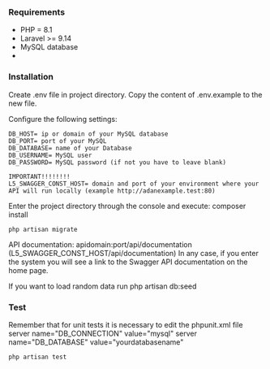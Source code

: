 ### Requirements
- PHP = 8.1
- Laravel >= 9.14
- MySQL database
- 
### Installation
Create .env file in project directory.
Copy the content of .env.example to the new file.

Configure the following settings:

    DB_HOST= ip or domain of your MySQL database
    DB_PORT= port of your MySQL
    DB_DATABASE= name of your Database
    DB_USERNAME= MySQL user
    DB_PASSWORD= MySQL password (if not you have to leave blank)
    
    IMPORTANT!!!!!!!!
    L5_SWAGGER_CONST_HOST= domain and port of your environment where your API will run locally (example http://adanexample.test:80)

Enter the project directory through the console and execute:
    composer install

    php artisan migrate

API documentation: apidomain:port/api/documentation (L5_SWAGGER_CONST_HOST/api/documentation)
In any case, if you enter the system you will see a link to the Swagger API documentation on the home page.

If you want to load random data run
    php artisan db:seed
    
### Test
Remember that for unit tests it is necessary to edit the phpunit.xml file
    server name="DB_CONNECTION" value="mysql"
    server name="DB_DATABASE" value="yourdatabasename"
    
    php artisan test
